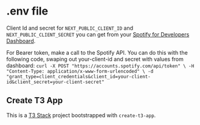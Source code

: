 # .env file

Client Id and secret for `NEXT_PUBLIC_CLIENT_ID` and `NEXT_PUBLIC_CLIENT_SECRET` you can get from your [Spotify for Developers Dashboard](https://developer.spotify.com/dashboard).

For Bearer token, make a call to the Spotify API. You can do this with the following code, swaping out your-client-id and secret with values from dashboard:
`curl -X POST "https://accounts.spotify.com/api/token" \
-H "Content-Type: application/x-www-form-urlencoded" \
-d "grant_type=client_credentials&client_id=your-client-id&client_secret=your-client-secret"
`

## Create T3 App

This is a [T3 Stack](https://create.t3.gg/) project bootstrapped with `create-t3-app`.

